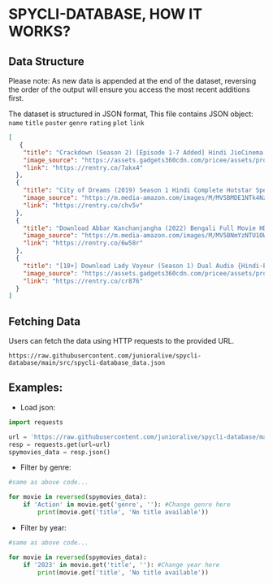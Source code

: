 # SPYCLI-DATABASE, HOW IT WORKS?

## **Data Structure** 

Please note: As new data is appended at the end of the dataset, reversing the order of the output will ensure you access the most recent additions first.

The dataset is structured in JSON format, This file contains JSON object: `name` `title` `poster` `genre` `rating` `plot` `link`

```json
[
   {
    "title": "Crackdown (Season 2) [Episode 1-7 Added] Hindi JioCinema Original Web Series 480p | 720p | 1080p WEB-DL",
    "image_source": "https://assets.gadgets360cdn.com/pricee/assets/product/202305/Crackdown-2_1684930990.jpg",
    "link": "https://rentry.co/7akx4"
  },
  {
    "title": "City of Dreams (2019) Season 1 Hindi Complete Hotstar Specials WEB Series 480p & 720p",
    "image_source": "https://m.media-amazon.com/images/M/MV5BMDE1NTk4NzctZGExYi00MzIwLTlhNmEtNmViZDllOTIxN2U1XkEyXkFqcGdeQXVyODE5NzE3OTE@._V1_.jpg",
    "link": "https://rentry.co/chv5v"
  },
  {
    "title": "Download Abbar Kanchanjangha (2022) Bengali Full Movie HDRip 480p [330MB] | 720p [960MB] | 1080p [2.1GB]",
    "image_source": "https://m.media-amazon.com/images/M/MV5BNmYzNTU1OWItN2RmMC00MGE2LTg0MDktYWI5ZDFjNGI1MmJlXkEyXkFqcGdeQXVyMTQ3OTA2MTM5._V1_.jpg",
    "link": "https://rentry.co/6w58r"
  },
  {
    "title": "[18+] Download Lady Voyeur (Season 1) Dual Audio {Hindi-English} WEB Series 480p | 720p | 1080p WEB-DL",
    "image_source": "https://assets.gadgets360cdn.com/pricee/assets/product/202212/Lady-Voyeur_1672051883.jpg",
    "link": "https://rentry.co/cr876"
  }
]
```

## **Fetching Data**

Users can fetch the data using HTTP requests to the provided URL.

```
https://raw.githubusercontent.com/junioralive/spycli-database/main/src/spycli-database_data.json
```
## **Examples:**

- Load json:

```python
import requests

url = 'https://raw.githubusercontent.com/junioralive/spycli-database/main/src/spycli-database_data.json'
resp = requests.get(url=url)
spymovies_data = resp.json() 
```

- Filter by genre:

```python
#same as above code...

for movie in reversed(spymovies_data):
    if 'Action' in movie.get('genre', ''): #Change genre here
        print(movie.get('title', 'No title available'))
```

- Filter by year:

```python
#same as above code...

for movie in reversed(spymovies_data):
    if '2023' in movie.get('title', ''): #Change year here
        print(movie.get('title', 'No title available'))
```

